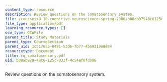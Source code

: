 ```yaml
---
content_type: resource
description: Review questions on the somatosensory system.
file: /courses/9-10-cognitive-neuroscience-spring-2006/b08ab97948c6125c033f4c54ef0fd896_rq_somatosensory.pdf
file_type: application/pdf
learning_resource_types: []
ocw_type: OCWFile
parent_title: Study Materials
parent_type: CourseSection
parent_uid: 1c5176a5-8491-53d6-7b77-4b69219e8e84
resourcetype: Document
title: rq_somatosensory.pdf
uid: b08ab979-48c6-125c-033f-4c54ef0fd896
---
```

Review questions on the somatosensory system.

